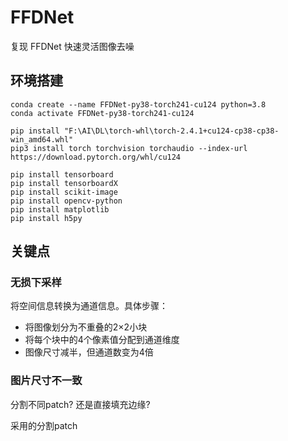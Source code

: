 # FFDNet
复现 FFDNet 快速灵活图像去噪

## 环境搭建
```
conda create --name FFDNet-py38-torch241-cu124 python=3.8
conda activate FFDNet-py38-torch241-cu124

pip install "F:\AI\DL\torch-whl\torch-2.4.1+cu124-cp38-cp38-win_amd64.whl"
pip3 install torch torchvision torchaudio --index-url https://download.pytorch.org/whl/cu124

pip install tensorboard
pip install tensorboardX
pip install scikit-image
pip install opencv-python
pip install matplotlib
pip install h5py
```

## 关键点
### 无损下采样
将空间信息转换为通道信息。具体步骤：
- 将图像划分为不重叠的2×2小块
- 将每个块中的4个像素值分配到通道维度
- 图像尺寸减半，但通道数变为4倍

### 图片尺寸不一致
分割不同patch? 还是直接填充边缘?

采用的分割patch